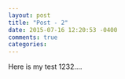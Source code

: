 ```yaml
---
layout: post
title: "Post - 2"
date: 2015-07-16 12:20:53 -0400
comments: true
categories: 
---
```


Here is my test 1232....

